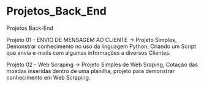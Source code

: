 # Projetos_Back_End
 Projetos Back-End


Projeto 01 - ENVIO DE MENSAGEM AO CLIENTE
-> Projeto Simples, Demonstrar conhecimento no uso da linguagem Python, Criando um Script que envia e-mails com algumas informações a diversos Clientes.

Projeto 02 - Web Scraping
-> Projeto Simples de Web Sraping, Cotação das moedas inseridas dentro de uma planilha, projeto para demonstrar conhecimento em Web Scraping.